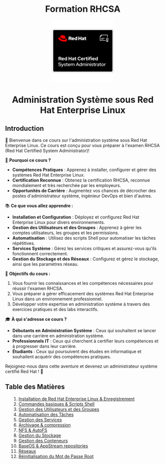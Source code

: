 

<h1 align="center">Formation RHCSA</h1>
<p align="center">
  <img src="image.png" alt="Red Hat Logo" style="width: 200px;"/>
</p>
<h1 align="center">Administration Système sous Red Hat Enterprise Linux</h1>

## Introduction
👋 Bienvenue dans ce cours sur l'administration système sous Red Hat Enterprise Linux. 
Ce cours est conçu pour vous préparer à l'examen RHCSA (Red Hat Certified System Administrator)!

🔧 **Pourquoi ce cours ?**
- **Compétences Pratiques** : Apprenez à installer, configurer et gérer des systèmes Red Hat Enterprise Linux.
- **Certification Reconnue** : Obtenez la certification RHCSA, reconnue mondialement et très recherchée par les employeurs.
- **Opportunités de Carrière** : Augmentez vos chances de décrocher des postes d'administrateur système, ingénieur DevOps et bien d'autres.

📚 **Ce que vous allez apprendre :**
- **Installation et Configuration** : Déployez et configurez Red Hat Enterprise Linux pour divers environnements.
- **Gestion des Utilisateurs et des Groupes** : Apprenez à gérer les comptes utilisateurs, les groupes et les permissions.
- **Automatisation** : Utilisez des scripts Shell pour automatiser les tâches répétitives.
- **Services Système** : Gérez les services critiques et assurez-vous qu'ils fonctionnent correctement.
- **Gestion du Stockage et des Réseaux** : Configurez et gérez le stockage, ainsi que les paramètres réseau.

🎯 **Objectifs du cours :**
1. Vous fournir les connaissances et les compétences nécessaires pour réussir l'examen RHCSA.
2. Vous préparer à gérer efficacement des systèmes Red Hat Enterprise Linux dans un environnement professionnel.
3. Développer votre expertise en administration système à travers des exercices pratiques et des labs interactifs.

🎓 **À qui s'adresse ce cours ?**
- **Débutants en Administration Système** : Ceux qui souhaitent se lancer dans une carrière en administration système.
- **Professionnels IT** : Ceux qui cherchent à certifier leurs compétences et à progresser dans leur carrière.
- **Étudiants** : Ceux qui poursuivent des études en informatique et souhaitent acquérir des compétences pratiques.

Rejoignez-nous dans cette aventure et devenez un administrateur système certifié Red Hat ! 🚀

## Table des Matières
<ol id="table-des-matieres" style="list-style-type: decimal; margin-left: 20px;">
  <li><a href="01-installation-et-enregistrement.md">Installation de Red Hat Enterprise Linux & Enregistrement</a></li>
  <li><a href="02-commandes-basiques-et-scripts-shell.md">Commandes basiques & Scripts Shell</a></li>
  <li><a href="03-gestion-utilisateurs-groupes.md">Gestion des Utilisateurs et des Groupes</a></li>
  <li><a href="04-automatisation-taches.md">Automatisation des Tâches</a></li>
  <li><a href="05-gestion-services.md">Gestion des Services</a></li>
  <li><a href="06-archivage-compression.md">Archivage & compression</a></li>
  <li><a href="07-nfs-autofs.md">NFS & AutoFS</a></li>
  <li><a href="08-gestion-stockage.md">Gestion du Stockage</a></li>
  <li><a href="09-gestion-conteneurs.md">Gestion des Conteneurs</a></li>
  <li><a href="10-baseos-appstream-repositories.md">BaseOS & AppStream repositories</a></li>
  <li><a href="11-reseaux.md">Réseaux</a></li>
  <li><a href="12-reinitialisation-mot-de-passe-root.md">Réinitialisation du Mot de Passe Root</a></li>
</ol>
